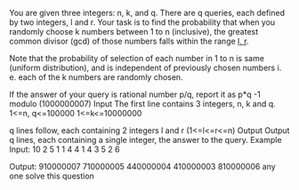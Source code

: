 You are given three integers: n, k, and q. There are q queries, each defined by two integers, l and r. Your task is to find the probability that when you randomly choose k numbers between 1 to n (inclusive), the greatest common divisor (gcd) of those numbers falls within the range [l, r](inclusive).

Note that the probability of selection of each number in 1 to n is same (uniform distribution), and is independent of previously chosen numbers i. e. each of the k numbers are randomly chosen.

If the answer of your query is rational number p/q, report it as p*q -1 modulo (1000000007)
Input
The first line contains 3 integers, n, k and q.
1<=n, q<=100000
1<=k<=10000000

q lines follow, each containing 2 integers l and r (1<=l<=r<=n)
Output
Output q lines, each containing a single integer, the answer to the query.
Example
Input:
10 2 5
1 1
4 4
1 4
3 5
2 6

Output:
910000007
710000005
440000004
410000003
810000006
any one solve this question